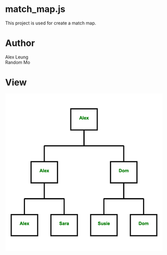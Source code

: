 # match_map.js
This project is used for create a match map.

# Author
Alex Leung <br/>
Random Mo

# View
![image](https://github.com/a2824256/match_map_js/blob/master/view.png)
